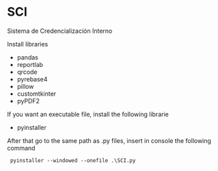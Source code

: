 # SCI
Sistema de Credencialización Interno

Install libraries
 - pandas
 - reportlab
 - qrcode
 - pyrebase4
 - pillow
 - customtkinter
 - pyPDF2

If you want an executable file, install the following librarie
 - pyinstaller

After that go to the same path as .py files, insert in console the following command
```
 pyinstaller --windowed --onefile .\SCI.py
```


